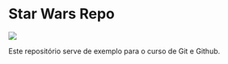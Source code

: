 # Star Wars Repo


<img src="/Users/bruno/Documents/CursoGit/StarWarsRepo/TieFighter.png">



Este repositório serve de exemplo para o curso de Git e Github.